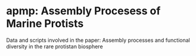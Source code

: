 # apmp: Assembly Procesess of Marine Protists
Data and scripts involved in the paper: Assembly processes and functional diversity in the rare protistan biosphere
